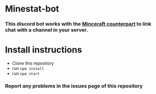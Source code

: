 # Minestat-bot

### This discord bot works with the [Minceraft counterpart]("https://github.com/WasteofSpaceYT/Minestat") to link chat with a channel in your server.

# Install instructions
* Clone this repository
* run ```npm install```
* run ```npm start```

### Report any problems in the issues page of this repository
